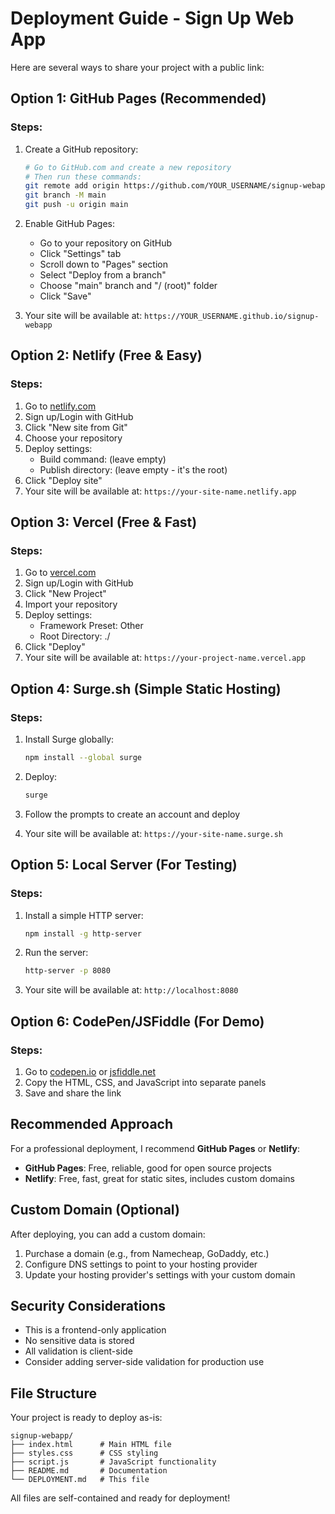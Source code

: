 # Deployment Guide - Sign Up Web App

Here are several ways to share your project with a public link:

## Option 1: GitHub Pages (Recommended)

### Steps:
1. Create a GitHub repository:
   ```bash
   # Go to GitHub.com and create a new repository
   # Then run these commands:
   git remote add origin https://github.com/YOUR_USERNAME/signup-webapp.git
   git branch -M main
   git push -u origin main
   ```

2. Enable GitHub Pages:
   - Go to your repository on GitHub
   - Click "Settings" tab
   - Scroll down to "Pages" section
   - Select "Deploy from a branch"
   - Choose "main" branch and "/ (root)" folder
   - Click "Save"

3. Your site will be available at: `https://YOUR_USERNAME.github.io/signup-webapp`

## Option 2: Netlify (Free & Easy)

### Steps:
1. Go to [netlify.com](https://netlify.com)
2. Sign up/Login with GitHub
3. Click "New site from Git"
4. Choose your repository
5. Deploy settings:
   - Build command: (leave empty)
   - Publish directory: (leave empty - it's the root)
6. Click "Deploy site"
7. Your site will be available at: `https://your-site-name.netlify.app`

## Option 3: Vercel (Free & Fast)

### Steps:
1. Go to [vercel.com](https://vercel.com)
2. Sign up/Login with GitHub
3. Click "New Project"
4. Import your repository
5. Deploy settings:
   - Framework Preset: Other
   - Root Directory: ./
6. Click "Deploy"
7. Your site will be available at: `https://your-project-name.vercel.app`

## Option 4: Surge.sh (Simple Static Hosting)

### Steps:
1. Install Surge globally:
   ```bash
   npm install --global surge
   ```

2. Deploy:
   ```bash
   surge
   ```

3. Follow the prompts to create an account and deploy
4. Your site will be available at: `https://your-site-name.surge.sh`

## Option 5: Local Server (For Testing)

### Steps:
1. Install a simple HTTP server:
   ```bash
   npm install -g http-server
   ```

2. Run the server:
   ```bash
   http-server -p 8080
   ```

3. Your site will be available at: `http://localhost:8080`

## Option 6: CodePen/JSFiddle (For Demo)

### Steps:
1. Go to [codepen.io](https://codepen.io) or [jsfiddle.net](https://jsfiddle.net)
2. Copy the HTML, CSS, and JavaScript into separate panels
3. Save and share the link

## Recommended Approach

For a professional deployment, I recommend **GitHub Pages** or **Netlify**:

- **GitHub Pages**: Free, reliable, good for open source projects
- **Netlify**: Free, fast, great for static sites, includes custom domains

## Custom Domain (Optional)

After deploying, you can add a custom domain:
1. Purchase a domain (e.g., from Namecheap, GoDaddy, etc.)
2. Configure DNS settings to point to your hosting provider
3. Update your hosting provider's settings with your custom domain

## Security Considerations

- This is a frontend-only application
- No sensitive data is stored
- All validation is client-side
- Consider adding server-side validation for production use

## File Structure

Your project is ready to deploy as-is:
```
signup-webapp/
├── index.html      # Main HTML file
├── styles.css      # CSS styling
├── script.js       # JavaScript functionality
├── README.md       # Documentation
└── DEPLOYMENT.md   # This file
```

All files are self-contained and ready for deployment! 